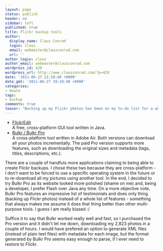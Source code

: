 ```yaml
---
layout: page
status: publish
header: no
sidebar: left
published: true
title: Flickr backup tools
author:
  display_name: Claus Conrad
  login: claus
  email: webmaster@clausconrad.com
  url: ''
author_login: claus
author_email: webmaster@clausconrad.com
wordpress_id: 429
wordpress_url: http://www.clausconrad.com/?p=429
date: '2011-06-27 21:10:40 +0000'
date_gmt: '2011-06-27 19:10:40 +0000'
categories:
- Howto
tags:
- backup
comments: true
teaser: "Backing up my Flickr photos has been on my to-do list for a while. Today I finally researched solutions; these two applications appear to be the best ones:"
---
```

*   [FlickrEdit](https://sunkencity.org/flickredit)  
    A free, cross-platform GUI tool written in Java.
*   [Bulkr / Bulkr Pro](https://getbulkr.com/)  
    A cross-platform tool written in Adobe Air. Both versions can download all your photos incrementally. The paid Pro version supports more features, such as downloading the original sizes and metadata (tags, titles, descriptions, etc.).

There are a couple of handfuls more applications claiming to being able to create Flickr backups. I chose these two because they are cross-platform - I don't want to be forced to use a specific operating system in the future or to re-download all my pictures using another tool. In the end, I decided to try Bulkr Pro as its website looked more polished (shame on me) and, being a developer, I prefer Flash over Java any time. On a more objective note, Bulkr Pro features an impressive list of testimonials and does only thing (backing up Flickr photos) instead of a whole list of features - something that always makes me assume it does that thing better than other multi-purpose tools. I guess I am really biased :/

Suffice it to say that Bulkr worked really well and fast, so I purchased the Pro version and it didn't let me down, downloading my 2,823 photos in a couple of hours. I would have prefered an option to generate XML files (instead of plain text files) with metadata for each image, but the format generated by Bulkr Pro seems easy enough to parse, if I ever need to restore to Flickr.
